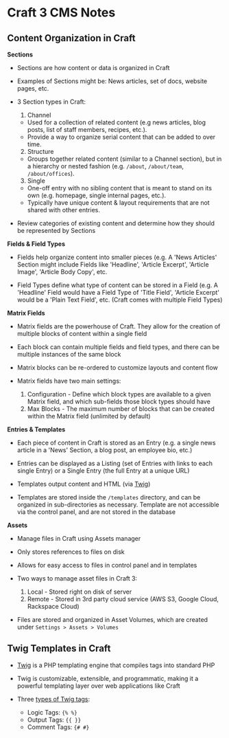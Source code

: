 # Craft 3 CMS Notes

## Content Organization in Craft

**Sections**

- Sections are how content or data is organized in Craft

- Examples of Sections might be: News articles, set of docs, website pages, etc.

- 3 Section types in Craft:

  1. Channel
    - Used for a collection of related content (e.g news articles, blog posts, list of staff members, recipes, etc.).
    - Provide a way to organize serial content that can be added to over time.
  2. Structure
    - Groups together related content (similar to a Channel section), but in a hierarchy or nested fashion (e.g. `/about`, `/about/team`, `/about/offices`).
  3. Single
    - One-off entry with no sibling content that is meant to stand on its own (e.g. homepage, single internal pages, etc.).
    - Typically have unique content & layout requirements that are not shared with other entries.

- Review categories of existing content and determine how they should be represented by Sections

**Fields & Field Types**

- Fields help organize content into smaller pieces (e.g. A 'News Articles' Section might include Fields like 'Headline', 'Article Excerpt', 'Article Image', 'Article Body Copy', etc.

- Field Types define what type of content can be stored in a Field (e.g. A 'Headline' Field would have a Field Type of 'Title Field', 'Article Excerpt' would be a 'Plain Text Field', etc. (Craft comes with multiple Field Types)

**Matrix Fields**

- Matrix fields are the powerhouse of Craft. They allow for the creation of multiple blocks of content within a single field

- Each block can contain multiple fields and field types, and there can be multiple instances of the same block

- Matrix blocks can be re-ordered to customize layouts and content flow

- Matrix fields have two main settings:

  1. Configuration - Define which block types are available to a given Matrix field, and which sub-fields those block types should have
  2. Max Blocks - The maximum number of blocks that can be created within the Matrix field (unlimited by default)

**Entries & Templates**

- Each piece of content in Craft is stored as an Entry (e.g. a single news article in a 'News' Section, a blog post, an employee bio, etc.)

- Entries can be displayed as a Listing (set of Entries with links to each single Entry) or a Single Entry (the full Entry at a unique URL)

- Templates output content and HTML (via [Twig](https://docs.craftcms.com/v3/dev/twig-primer.html#app))

- Templates are stored inside the `/templates` directory, and can be organized in sub-directories as necessary. Template are not accessible via the control panel, and are not stored in the database

**Assets**

- Manage files in Craft using Assets manager

- Only stores references to files on disk

- Allows for easy access to files in control panel and in templates

- Two ways to manage asset files in Craft 3:

  1. Local - Stored right on disk of server
  2. Remote - Stored in 3rd party cloud service (AWS S3, Google Cloud, Rackspace Cloud)

- Files are stored and organized in Asset Volumes, which are created under `Settings > Assets > Volumes`

## Twig Templates in Craft

- [Twig](https://twig.symfony.com/) is a PHP templating engine that compiles tags into standard PHP

- Twig is customizable, extensible, and programmatic, making it a powerful templating layer over web applications like Craft

- Three [types of Twig tags](https://docs.craftcms.com/v3/dev/twig-primer.html#three-types-of-twig-tags):

  - Logic Tags: `{% %}`
  - Output Tags: `{{ }}`
  - Comment Tags: `{# #}`
